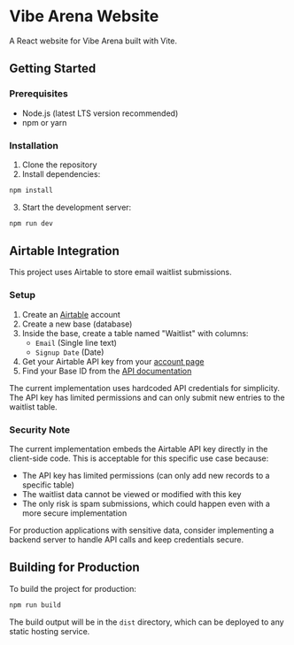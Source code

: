 # Vibe Arena Website

A React website for Vibe Arena built with Vite.

## Getting Started

### Prerequisites

- Node.js (latest LTS version recommended)
- npm or yarn

### Installation

1. Clone the repository
2. Install dependencies:

```bash
npm install
```

3. Start the development server:

```bash
npm run dev
```

## Airtable Integration

This project uses Airtable to store email waitlist submissions.

### Setup

1. Create an [Airtable](https://airtable.com/) account
2. Create a new base (database)
3. Inside the base, create a table named "Waitlist" with columns:
   - `Email` (Single line text)
   - `Signup Date` (Date)
4. Get your Airtable API key from your [account page](https://airtable.com/account)
5. Find your Base ID from the [API documentation](https://airtable.com/api)

The current implementation uses hardcoded API credentials for simplicity. The API key has limited permissions and can only submit new entries to the waitlist table.

### Security Note

The current implementation embeds the Airtable API key directly in the client-side code. This is acceptable for this specific use case because:

- The API key has limited permissions (can only add new records to a specific table)
- The waitlist data cannot be viewed or modified with this key
- The only risk is spam submissions, which could happen even with a more secure implementation

For production applications with sensitive data, consider implementing a backend server to handle API calls and keep credentials secure.

## Building for Production

To build the project for production:

```bash
npm run build
```

The build output will be in the `dist` directory, which can be deployed to any static hosting service.
